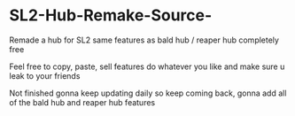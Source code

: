 # SL2-Hub-Remake-Source-
Remade a hub for SL2 same features as bald hub / reaper hub completely free

Feel free to copy, paste, sell features do whatever you like and make sure u leak to your friends

Not finished gonna keep updating daily so keep coming back, gonna add all of the bald hub and reaper hub features
